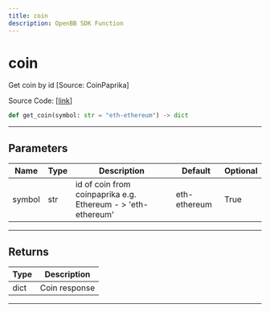 ```yaml
---
title: coin
description: OpenBB SDK Function
---
```


# coin

Get coin by id [Source: CoinPaprika]

Source Code: [[link](https://github.com/OpenBB-finance/OpenBBTerminal/tree/main/openbb_terminal/cryptocurrency/due_diligence/coinpaprika_model.py#L427)]
```python
def get_coin(symbol: str = "eth-ethereum") -> dict
```
---
## Parameters
| Name | Type | Description | Default | Optional |
| ---- | ---- | ----------- | ------- | -------- |
| symbol | str | id of coin from coinpaprika e.g. Ethereum - > 'eth-ethereum' | eth-ethereum | True |

---
## Returns
| Type | Description |
| ---- | ----------- |
| dict | Coin response |
---
